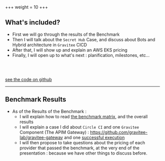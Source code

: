 +++
weight = 10
+++

## What's included?

- First we will go through the results of the Benchmark
- Then I will talk about the `Secret Hub` Case, and discuss about Bots and Hybrid architecture in `Gravitee` CICD
- After that, I will show up and explain an AWS EKS pricing
- Finally, I will open up to what's next : planification, milestones, etc...


<br>
<br>

[see the code on github](https://github.com/gravitee-lab/cci-pipeline-operator)

---

## Benchmark Results

- As of the Results of the Benchmark  :
  * I will explain how to read [the benchmark matrix](https://docs.google.com/spreadsheets/d/1cbmqrWuPd9IkOz3fweozo4EHKunsBTHaxgeA8fDhxrI/edit#gid=0), and the overall results
  * I will explain a case I did about `Circle CI` and one `Gravitee` Component (The APIM Gateway) : https://github.com/gravitee-lab/gravitee-gateway and one [successful execution](https://app.circleci.com/pipelines/github/gravitee-lab/gravitee-gateway/37/workflows/b6c84de7-986c-4668-8f64-86936af20f47)
  * I will then propose to take questions about the pricing of each provider that passed the benchmark, at the very end of the presentation : because we have other things to discuss before.
